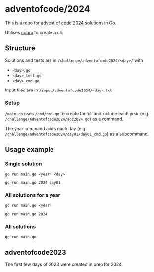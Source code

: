 # adventofcode/2024
This is a repo for [advent of code 2024](https://adventofcode.com/2024) solutions in Go.

Utilises [cobra](https://github.com/spf13/cobra) to create a cli.

## Structure
Solutions and tests are in ```/challenge/adventofcode2024/<day>/``` with
* ```<day>.go```
* ```<day>_test.go```
* ```<day>_cmd.go```

Input files are in ```/input/adventofcode2024/<day>.txt```

### Setup
```/main.go``` uses ```/cmd/cmd.go``` to create the cli and include each year (e.g. ```/challenge/adventofcode2024/aoc2024.go```) as a command.

The year command adds each day (e.g. ```/challenge/adventofcode2024/day01/day01_cmd.go```) as a subcommand.

## Usage example
### Single solution
```go run main.go <year> <day>```

```go run main.go 2024 day01```
### All solutions for a year
```go run main.go <year>```

```go run main.go 2024```

### All solutions
```go run main.go```

## adventofcode2023
The first few days of 2023 were created in prep for 2024.